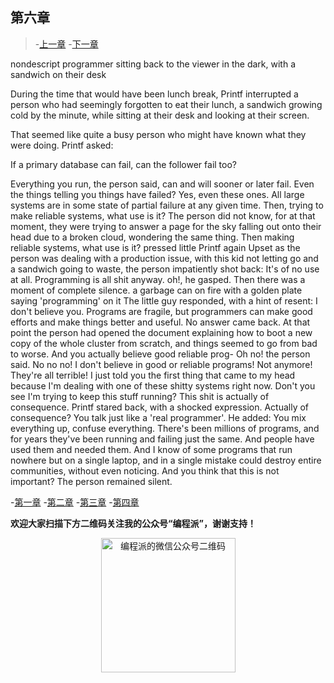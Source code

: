 ## 第六章

> -[上一章](http://codingpy.com/article/story-of-little-printf-chapter5/)
> -[下一章](http://codingpy.com/article/story-of-little-printf-chapter7/)

nondescript programmer sitting back to the viewer in the dark, with a sandwich on their desk

During the time that would have been lunch break, Printf interrupted a person who had seemingly forgotten to eat their lunch, a sandwich growing cold by the minute, while sitting at their desk and looking at their screen.

That seemed like quite a busy person who might have known what they were doing. Printf asked:

If a primary database can fail, can the follower fail too?

Everything you run, the person said, can and will sooner or later fail.
Even the things telling you things have failed?
Yes, even these ones. All large systems are in some state of partial failure at any given time.
Then, trying to make reliable systems, what use is it?
The person did not know, for at that moment, they were trying to answer a page for the sky falling out onto their head due to a broken cloud, wondering the same thing.
Then making reliable systems, what use is it? pressed little Printf again
Upset as the person was dealing with a production issue, with this kid not letting go and a sandwich going to waste, the person impatiently shot back:
It's of no use at all. Programming is all shit anyway.
oh!, he gasped.
Then there was a moment of complete silence.
a garbage can on fire with a golden plate saying 'programming' on it
The little guy responded, with a hint of resent:
I don't believe you. Programs are fragile, but programmers can make good efforts and make things better and useful.
No answer came back. At that point the person had opened the document explaining how to boot a new copy of the whole cluster from scratch, and things seemed to go from bad to worse.
And you actually believe good reliable prog-
Oh no! the person said. No no no! I don't believe in good or reliable programs! Not anymore! They're all terrible! I just told you the first thing that came to my head because I'm dealing with one of these shitty systems right now. Don't you see I'm trying to keep this stuff running? This shit is actually of consequence.
Printf stared back, with a shocked expression.
Actually of consequence? You talk just like a 'real programmer'.
He added:
You mix everything up, confuse everything. There's been millions of programs, and for years they've been running and failing just the same. And people have used them and needed them. And I know of some programs that run nowhere but on a single laptop, and in a single mistake could destroy entire communities, without even noticing. And you think that this is not important?
The person remained silent.

-[第一章](http://codingpy.com/article/the-little-printf-chapter01/)
-[第二章](http://codingpy.com/article/the-little-printf-chapter02/)
-[第三章](http://codingpy.com/article/the-little-printf-chapter03/)
-[第四章](http://codingpy.com/article/the-little-printf-chapter04/)

**欢迎大家扫描下方二维码关注我的公众号“编程派”，谢谢支持！**

<p style="text-align:center">
    <img src="http://codingpy.com/static/images/wechat-of-codingpy.jpg" alt="编程派的微信公众号二维码" style="width:215px;height:215px">
</p>